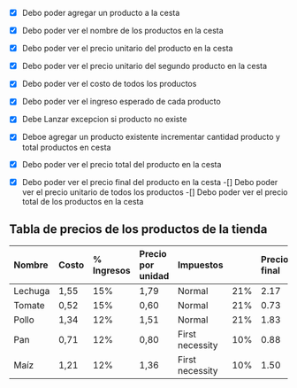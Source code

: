 ﻿-[X] Debo poder agregar un producto a la cesta
-[X] Debo poder ver el nombre de los productos en la cesta
-[x] Debo poder ver el precio unitario del producto en la cesta
-[X] Debo poder ver el precio unitario del segundo producto en la cesta
-[X] Debo poder ver el costo de todos los productos
-[X] Debo poder ver el ingreso esperado de cada producto
-[X] Debe Lanzar excepcion si producto no existe
-[X] Deboe agregar un producto existente incrementar cantidad producto y total productos en cesta
-[X] Debo poder ver el precio total del producto en la cesta
-[X] Debo poder ver el precio final del producto en la cesta
-[] Debo poder ver el precio unitario de todos los productos
-[] Debo poder ver el precio total de los productos en la cesta


## Tabla de precios de los productos de la tienda

|Nombre|Costo|% Ingresos|Precio por unidad|Impuestos| |Precio final|
|:----|:----|:----|:----|:----|:----|:----|
|Lechuga|1,55|15%|1,79|Normal |21%|2.17|
|Tomate|0,52|15%|0,60|Normal |21%|0.73|
|Pollo|1,34|12%|1,51|Normal |21%|1.83|
|Pan|0,71|12%|0,80|First necessity |10%|0.88|
|Maíz |1,21|12%|1,36|First necessity |10%|1.50|